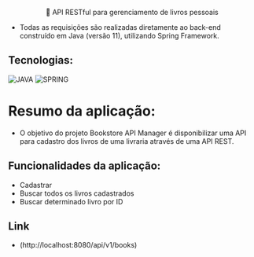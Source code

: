 <p align="center">🚀 API RESTful para gerenciamento de livros pessoais</p>

* Todas as requisições são realizadas diretamente ao back-end construído em Java (versão 11), utilizando Spring Framework.

## Tecnologias:
![JAVA](https://img.shields.io/static/v1?label=JAVA&message=BACKEND&color=0091EA&style=flat&logo=JAVA)
![SPRING](https://img.shields.io/static/v1?label=Spring&message=FRAMEWORK&color=0091EA&style=flat&logo=Spring)

# Resumo da aplicação:
* O objetivo do projeto Bookstore API Manager é disponibilizar uma API para cadastro dos livros de uma livraria através de uma API REST.

## Funcionalidades da aplicação:
* Cadastrar
* Buscar todos os livros cadastrados
* Buscar determinado livro por ID

## Link
* (http://localhost:8080/api/v1/books)